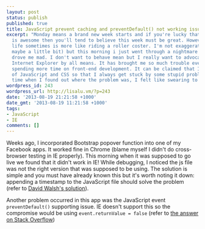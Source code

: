 ```yaml
---
layout: post
status: publish
published: true
title: JavaScript prevent caching and preventDefault() not working issue in IE
excerpt: "Monday means a brand new week starts and if you're lucky that the weather
  is awesome then you'll tend to believe this week must be great. However, developers'
  life sometimes is more like riding a roller coster. I'm not exaggerating here (ok
  maybe a little bit) but this morning i just went through a nightmare which almost
  drove me mad. I don't want to behave mean but I really want to advocate to kill
  Internet Explorer by all means. It has brought me so much trouble ever since I started
  spending more time on front-end development. It can be claimed that I am not a master
  of JavaScript and CSS so that I always get stuck by some stupid problems. Every
  time when I found out where the problem was, I felt like swearing to IE.\r\n"
wordpress_id: 243
wordpress_url: http://lisalu.vm/?p=243
date: '2013-08-19 21:21:58 +1000'
date_gmt: '2013-08-19 11:21:58 +1000'
tags:
- JavaScript
- IE
comments: []
---
```

Weeks ago, I incorporated Bootstrap popover function into one of my Facebook apps. 
It worked fine in Chrome (blame myself I didn't do cross-browser testing in IE properly). 
This morning when it was supposed to go live we found that it didn't work in IE! 
While debugging, I noticed the js file was not the right version that was supposed to be using. 
The solution is simple and you must have already known this but it's worth noting it down: 
appending a timestamp to the JavaScript file should solve the problem 
(refer to [David Walsh's solution](http://davidwalsh.name/prevent-cache)).

Another problem occurred in this app was the JavaScript event `preventDefault()` supporting issue. 
IE doesn't support this so the compromise would be using `event.returnValue = false` 
(refer to [the answer on Stack Overflow](http://stackoverflow.com/questions/1000597/event-preventdefault-function-not-working-in-ie))

